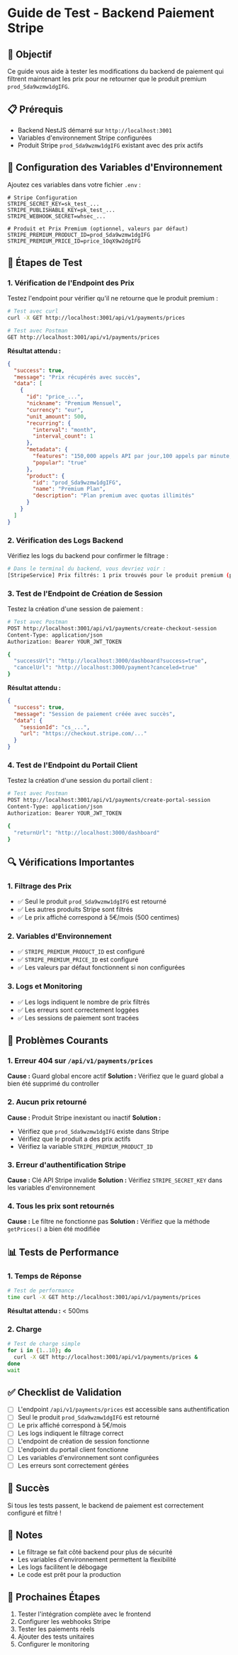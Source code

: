 # Guide de Test - Backend Paiement Stripe

## 🎯 Objectif
Ce guide vous aide à tester les modifications du backend de paiement qui filtrent maintenant les prix pour ne retourner que le produit premium `prod_Sda9wzmw1dgIFG`.

## 📋 Prérequis
- Backend NestJS démarré sur `http://localhost:3001`
- Variables d'environnement Stripe configurées
- Produit Stripe `prod_Sda9wzmw1dgIFG` existant avec des prix actifs

## 🔧 Configuration des Variables d'Environnement

Ajoutez ces variables dans votre fichier `.env` :

```env
# Stripe Configuration
STRIPE_SECRET_KEY=sk_test_...
STRIPE_PUBLISHABLE_KEY=pk_test_...
STRIPE_WEBHOOK_SECRET=whsec_...

# Produit et Prix Premium (optionnel, valeurs par défaut)
STRIPE_PREMIUM_PRODUCT_ID=prod_Sda9wzmw1dgIFG
STRIPE_PREMIUM_PRICE_ID=price_1OqX9w2dgIFG
```

## 🚀 Étapes de Test

### 1. Vérification de l'Endpoint des Prix
Testez l'endpoint pour vérifier qu'il ne retourne que le produit premium :

```bash
# Test avec curl
curl -X GET http://localhost:3001/api/v1/payments/prices

# Test avec Postman
GET http://localhost:3001/api/v1/payments/prices
```

**Résultat attendu :**
```json
{
  "success": true,
  "message": "Prix récupérés avec succès",
  "data": [
    {
      "id": "price_...",
      "nickname": "Premium Mensuel",
      "currency": "eur",
      "unit_amount": 500,
      "recurring": {
        "interval": "month",
        "interval_count": 1
      },
      "metadata": {
        "features": "150,000 appels API par jour,100 appels par minute,Support prioritaire",
        "popular": "true"
      },
      "product": {
        "id": "prod_Sda9wzmw1dgIFG",
        "name": "Premium Plan",
        "description": "Plan premium avec quotas illimités"
      }
    }
  ]
}
```

### 2. Vérification des Logs Backend
Vérifiez les logs du backend pour confirmer le filtrage :

```bash
# Dans le terminal du backend, vous devriez voir :
[StripeService] Prix filtrés: 1 prix trouvés pour le produit premium (prod_Sda9wzmw1dgIFG)
```

### 3. Test de l'Endpoint de Création de Session
Testez la création d'une session de paiement :

```bash
# Test avec Postman
POST http://localhost:3001/api/v1/payments/create-checkout-session
Content-Type: application/json
Authorization: Bearer YOUR_JWT_TOKEN

{
  "successUrl": "http://localhost:3000/dashboard?success=true",
  "cancelUrl": "http://localhost:3000/payment?canceled=true"
}
```

**Résultat attendu :**
```json
{
  "success": true,
  "message": "Session de paiement créée avec succès",
  "data": {
    "sessionId": "cs_...",
    "url": "https://checkout.stripe.com/..."
  }
}
```

### 4. Test de l'Endpoint du Portail Client
Testez la création d'une session du portail client :

```bash
# Test avec Postman
POST http://localhost:3001/api/v1/payments/create-portal-session
Content-Type: application/json
Authorization: Bearer YOUR_JWT_TOKEN

{
  "returnUrl": "http://localhost:3000/dashboard"
}
```

## 🔍 Vérifications Importantes

### 1. Filtrage des Prix
- ✅ Seul le produit `prod_Sda9wzmw1dgIFG` est retourné
- ✅ Les autres produits Stripe sont filtrés
- ✅ Le prix affiché correspond à 5€/mois (500 centimes)

### 2. Variables d'Environnement
- ✅ `STRIPE_PREMIUM_PRODUCT_ID` est configuré
- ✅ `STRIPE_PREMIUM_PRICE_ID` est configuré
- ✅ Les valeurs par défaut fonctionnent si non configurées

### 3. Logs et Monitoring
- ✅ Les logs indiquent le nombre de prix filtrés
- ✅ Les erreurs sont correctement loggées
- ✅ Les sessions de paiement sont tracées

## 🐛 Problèmes Courants

### 1. Erreur 404 sur `/api/v1/payments/prices`
**Cause :** Guard global encore actif
**Solution :** Vérifiez que le guard global a bien été supprimé du controller

### 2. Aucun prix retourné
**Cause :** Produit Stripe inexistant ou inactif
**Solution :** 
- Vérifiez que `prod_Sda9wzmw1dgIFG` existe dans Stripe
- Vérifiez que le produit a des prix actifs
- Vérifiez la variable `STRIPE_PREMIUM_PRODUCT_ID`

### 3. Erreur d'authentification Stripe
**Cause :** Clé API Stripe invalide
**Solution :** Vérifiez `STRIPE_SECRET_KEY` dans les variables d'environnement

### 4. Tous les prix sont retournés
**Cause :** Le filtre ne fonctionne pas
**Solution :** Vérifiez que la méthode `getPrices()` a bien été modifiée

## 📊 Tests de Performance

### 1. Temps de Réponse
```bash
# Test de performance
time curl -X GET http://localhost:3001/api/v1/payments/prices
```

**Résultat attendu :** < 500ms

### 2. Charge
```bash
# Test de charge simple
for i in {1..10}; do
  curl -X GET http://localhost:3001/api/v1/payments/prices &
done
wait
```

## ✅ Checklist de Validation

- [ ] L'endpoint `/api/v1/payments/prices` est accessible sans authentification
- [ ] Seul le produit `prod_Sda9wzmw1dgIFG` est retourné
- [ ] Le prix affiché correspond à 5€/mois
- [ ] Les logs indiquent le filtrage correct
- [ ] L'endpoint de création de session fonctionne
- [ ] L'endpoint du portail client fonctionne
- [ ] Les variables d'environnement sont configurées
- [ ] Les erreurs sont correctement gérées

## 🎉 Succès
Si tous les tests passent, le backend de paiement est correctement configuré et filtré !

## 📝 Notes
- Le filtrage se fait côté backend pour plus de sécurité
- Les variables d'environnement permettent la flexibilité
- Les logs facilitent le débogage
- Le code est prêt pour la production

## 🔄 Prochaines Étapes
1. Tester l'intégration complète avec le frontend
2. Configurer les webhooks Stripe
3. Tester les paiements réels
4. Ajouter des tests unitaires
5. Configurer le monitoring 
